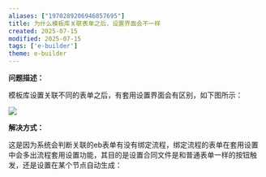 ```yaml
---
aliases: ["1970289206946857695"]
title: 为什么模板库关联表单之后，设置界面会不一样
created: 2025-07-15
modified: 2025-07-15
tags: ['e-builder']
theme: e-builder
---
```


**问题描述：**

模板库设置关联不同的表单之后，有套用设置界面会有区别，如下图所示：

![](https://myhelpdoc.oss-cn-heyuan.aliyuncs.com/mdimages/eb00ccd359f330cd881bcd14a34da86f.jpg)

**解决方式：**

这是因为系统会判断关联的eb表单有没有绑定流程，绑定流程的表单在套用设置中会多出流程套用设置功能，其目的是设置合同文件是和普通表单一样的按钮触发，还是设置在某个节点自动生成：

